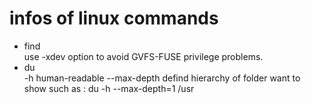 # infos of linux commands
<ul>
<li>
find <br>
  use -xdev option to avoid GVFS-FUSE privilege problems.
</li>
<li>
du <br>
  -h human-readable
  --max-depth defind hierarchy of folder want to show
  such as : du -h --max-depth=1 /usr
</li>
</ul>
